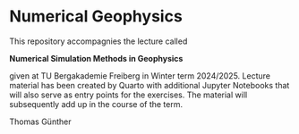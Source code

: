# Numerical Geophysics
This repository accompagnies the lecture called

**Numerical Simulation Methods in Geophysics**

given at TU Bergakademie Freiberg in Winter term 2024/2025.
Lecture material has been created by Quarto with additional Jupyter Notebooks 
that will also serve as entry points for the exercises.
The material will subsequently add up in the course of the term.

Thomas Günther
